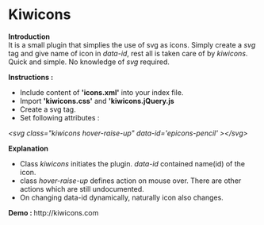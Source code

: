 Kiwicons
===
<b>Introduction</b><br />
It is a small plugin that simplies the use of svg as icons. Simply create a <i>svg</i> tag and give name of icon in <i>data-id</i>, rest all is taken care of by <i>kiwicons</i>. Quick and simple. No knowledge of <i>svg</i> required.<br />

<b>Instructions : </b><br />
<ul>
  <li>Include content of <b>'icons.xml'</b> into your index file.</li>
  <li>Import <b>'kiwicons.css'</b> and <b>'kiwicons.jQuery.js</b></li>
  <li>Create a svg tag.</li>
  <li>Set following attributes :</li>
</ul>
<i>&lt;svg class="kiwicons hover-raise-up" data-id='epicons-pencil' &gt;&lt;/svg&gt;</i>

<b>Explanation</b><br />
<ul>
<li>Class <i>kiwicons</i> initiates the plugin. <i>data-id</i> contained name(id) of the icon.</li>
<li>class <i>hover-raise-up</i> defines action on mouse over. There are other actions which are still undocumented.</li>
<li>On changing data-id dynamically, naturally icon also changes.</li>
</ul>
<b>Demo : </b> http://kiwicons.com
